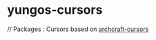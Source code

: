 # yungos-cursors
 // Packages : Cursors
 based on [archcraft-cursors](http://github.com/archcraft-os/archcraft-cursors/)

